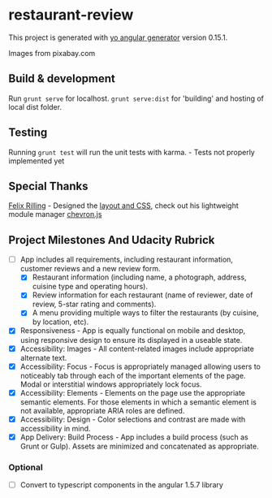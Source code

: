 # restaurant-review

This project is generated with [yo angular generator](https://github.com/yeoman/generator-angular)
version 0.15.1.

Images from pixabay.com

## Build & development

Run `grunt serve` for localhost. `grunt serve:dist` for 'building' and hosting of local dist folder. 


## Testing

Running `grunt test` will run the unit tests with karma.
    - Tests not properly implemented yet
    
## Special Thanks
  [Felix Rilling](https://github.com/FelixRilling) - Designed the [layout and CSS](http://codepen.io/teachtyler/pen/rrJxKP), check out his lightweight module manager [chevron.js](https://github.com/FelixRilling/chevron.js)



## Project Milestones And Udacity Rubrick
 - [ ] App includes all requirements, including restaurant information, customer reviews and a new review form.
   - [x] Restaurant information (including name, a photograph, address, cuisine type and operating hours). 
   - [x] Review information for each restaurant (name of reviewer, date of review, 5-star rating and comments).
   - [x] A menu providing multiple ways to filter the restaurants (by cuisine, by location, etc).
 - [x] Responsiveness - App is equally functional on mobile and desktop, using responsive design to ensure its displayed in a useable state.
 - [x] Accessibility: Images - All content-related images include appropriate alternate text.
 - [x] Accessibility: Focus - Focus is appropriately managed allowing users to noticeably tab through each of the important elements of the page. Modal or interstitial windows appropriately lock focus.
 - [x] Accessibility: Elements - Elements on the page use the appropriate semantic elements. For those elements in which a semantic element is not available, appropriate ARIA roles are defined.
 - [x] Accessibility: Design - Color selections and contrast are made with accessibility in mind.
 - [x] App Delivery: Build Process - App includes a build process (such as Grunt or Gulp). Assets are minimized and concatenated as appropriate.
 
### Optional
 - [ ] Convert to typescript components in the angular 1.5.7 library
